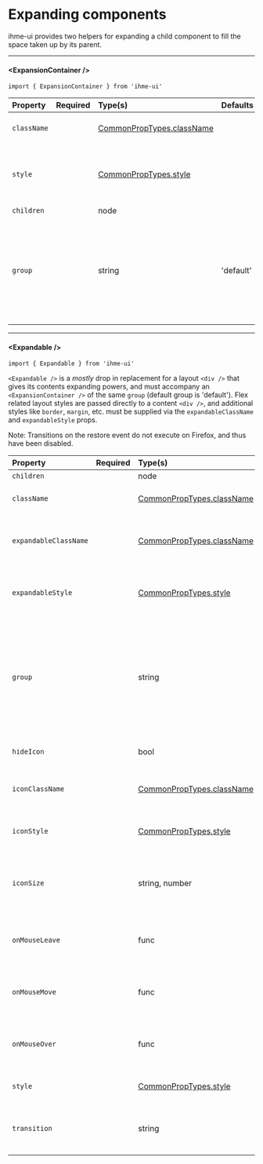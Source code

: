 Expanding components
=====================
ihme-ui provides two helpers for expanding a child component to fill the space taken up by its parent.

---

#### \<ExpansionContainer />
`import { ExpansionContainer } from 'ihme-ui'`


Property | Required | Type(s) | Defaults | Description
:---    |:---      |:---     |:---      |:---       
`className` |  | [CommonPropTypes.className](https://github.com/ihmeuw/ihme-ui/blob/master/src/utils/props.js#L11) |  | className applied to outermost wrapping div
`style` |  | [CommonPropTypes.style](https://github.com/ihmeuw/ihme-ui/blob/master/src/utils/props.js#L16) |  | inline styles applied to outermost wrapping div; `position: relative` is added automatically
`children` |  | node |  | 
`group` |  | string | 'default' | key used by `<Expandable />`s to register with `<ExpansionContainer />`;<br />if more than one `<ExpansionContainer />` is mounted, `group` should be treated as required and unique per instance.

---

#### \<Expandable />
`import { Expandable } from 'ihme-ui'`


`<Expandable />` is a *mostly* drop in replacement for a layout `<div />` that gives its contents
expanding powers, and must accompany an `<ExpansionContainer />` of the same `group` (default
group is 'default'). Flex related layout styles are passed directly to a content `<div />`, and
additional styles like `border`, `margin`, etc. must be supplied via the `expandableClassName`
and `expandableStyle` props.

Note: Transitions on the restore event do not execute on Firefox, and thus have been disabled.


Property | Required | Type(s) | Defaults | Description
:---    |:---      |:---     |:---      |:---       
`children` |  | node |  | 
`className` |  | [CommonPropTypes.className](https://github.com/ihmeuw/ihme-ui/blob/master/src/utils/props.js#L11) |  | className applied to outermost containing div
`expandableClassName` |  | [CommonPropTypes.className](https://github.com/ihmeuw/ihme-ui/blob/master/src/utils/props.js#L11) |  | className applied to div directly wrapping component to expand
`expandableStyle` |  | [CommonPropTypes.style](https://github.com/ihmeuw/ihme-ui/blob/master/src/utils/props.js#L16) |  | inline styles applied to div directly wrapping component to expand
`group` |  | string | 'default' | key used by `<Expandable />`s to register with `<ExpansionContainer />`;<br />if more than one `<ExpansionContainer />` is mounted, `group` should be treated as required<br />and unique per instance.
`hideIcon` |  | bool |  | do not render "expand/contract" icon
`iconClassName` |  | [CommonPropTypes.className](https://github.com/ihmeuw/ihme-ui/blob/master/src/utils/props.js#L11) |  | className applied to "expand/contract" icon
`iconStyle` |  | [CommonPropTypes.style](https://github.com/ihmeuw/ihme-ui/blob/master/src/utils/props.js#L16) |  | inline styles applied to "expand/contract" icon
`iconSize` |  | string, number | '20px' | size of icon in px; applied to contentStyle as paddingRight and iconStyle as fontSize
`onMouseLeave` |  | func | CommonDefaultProps.noop | onMouseLeave callback.<br />signature: (SyntheticEvent, instance) => {...}
`onMouseMove` |  | func | CommonDefaultProps.noop | onMouseMove callback.<br />signature: (SyntheticEvent, instance) => {...}
`onMouseOver` |  | func | CommonDefaultProps.noop | onMouseOver callback.<br />signature: (SyntheticEvent, instance) => {...}
`style` |  | [CommonPropTypes.style](https://github.com/ihmeuw/ihme-ui/blob/master/src/utils/props.js#L16) |  | inline styles applied to outermost containing div
`transition` |  | string | 'all 0.5s ease' | CSS transition to apply to `<Expandable />` when transitioning in height/width
